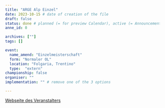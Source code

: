 ```yaml
---
title: "ARGE Alp Einzel"
date: 2023-10-15 # date of creation of the file
draft: false
status: done # planned (= for preview Calendar), active (= Announcement...), done (=Results...)
anne_id: 0

archives: [""]
tags: []

event:
  name_amend: "Einzelmeisterschaft"
  form: "Normaler OL"
  location: "Folgaria, Trentino"
  type:  "extern"
championship: false
organiser: ""
implementation: "" # remove one of the 3 options

---
```


[Webseite des Veranstalters](https://www.fiso.it/it/gara/2023294)

